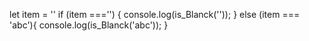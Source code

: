 let item = ''
if (item ==='') {
    console.log(is_Blanck(''));
}
else (item === 'abc'){
    console.log(is_Blanck('abc'));
}
